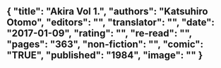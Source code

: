 {
 "title": "Akira Vol 1.",
 "authors": "Katsuhiro Otomo",
 "editors": "",
 "translator": "",
 "date": "2017-01-09",
 "rating": "",
 "re-read": "",
 "pages": "363",
 "non-fiction": "",
 "comic": "TRUE",
 "published": "1984",
 "image": ""
}
---

